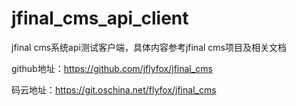 # jfinal_cms_api_client
jfinal cms系统api测试客户端，具体内容参考jfinal cms项目及相关文档

github地址：https://github.com/jflyfox/jfinal_cms

码云地址：https://git.oschina.net/flyfox/jfinal_cms
